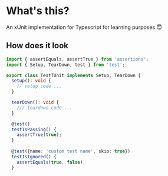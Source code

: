 # What's this?

An xUnit implementation for Typescript for learning purposes 😇

## How does it look

```typescript
import { assertEquals, assertTrue } from 'assertions';
import { Setup, TearDown, test } from 'test';

export class TestTUnit implements Setup, TearDown {
  setup(): void {
    // setup code ...
  }

  tearDown(): void {
    /// teardown code ...
  }

  @test()
  testIsPassing() {
    assertTrue(true);
  }
  
  @test({name: 'custom test name', skip: true})
  testIsIgnored() {
    assertEquals(true, false);
  }
```